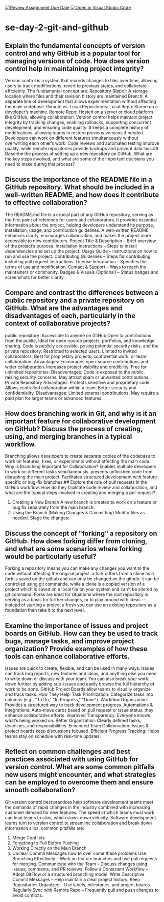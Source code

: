 [![Review Assignment Due Date](https://classroom.github.com/assets/deadline-readme-button-22041afd0340ce965d47ae6ef1cefeee28c7c493a6346c4f15d667ab976d596c.svg)](https://classroom.github.com/a/8wgCKhpZ)
[![Open in Visual Studio Code](https://classroom.github.com/assets/open-in-vscode-2e0aaae1b6195c2367325f4f02e2d04e9abb55f0b24a779b69b11b9e10269abc.svg)](https://classroom.github.com/online_ide?assignment_repo_id=18417010&assignment_repo_type=AssignmentRepo)
# se-day-2-git-and-github
## Explain the fundamental concepts of version control and why GitHub is a popular tool for managing versions of code. How does version control help in maintaining project integrity?
Version control is a system that records changes to files over time, allowing users to track modifications, revert to previous states, and collaborate efficiently.
The fundamental concept are:
Repository (Repo): A storage location where files and their revision history are maintained
Branch: A separate line of development that allows experimentation without affecting the main codebase.
Remote vs. Local Repositories:
Local Repo: Stored on a developer’s machine.
Remote Repo: Hosted on a server or cloud platform like GitHub, allowing collaboration.
Version control helps maintain project integrity by tracking changes, enabling rollbacks, supporting concurrent development, and ensuring code quality. It keeps a complete history of modifications, allowing teams to restore previous versions if needed. Developers can work on different features simultaneously without overwriting each other’s work. Code reviews and automated testing improve quality, while remote repositories provide backups and prevent data loss.## Describe the process of setting up a new repository on GitHub. What are the key steps involved, and what are some of the important decisions you need to make during this process?

## Discuss the importance of the README file in a GitHub repository. What should be included in a well-written README, and how does it contribute to effective collaboration?
The README.md file is a crucial part of any GitHub repository, serving as the first point of reference for users and collaborators. It provides essential information about the project, helping developers understand its purpose, installation, usage, and contribution guidelines. A well-written README enhances clarity, encourages collaboration, and makes the project more accessible to new contributors.
Project Title & Description – Brief overview of the project’s purpose.
Installation Instructions – Steps to install dependencies and set up the project. Usage Guide – Instructions on how to run and use the project.
Contributing Guidelines – Steps for contributing, including pull request instructions. License Information – Specifies the terms of use and  modification. Contact & Support – Ways to reach the maintainers or community. Badges & Visuals (Optional) – Status badges and screenshots for better clarity.
## Compare and contrast the differences between a public repository and a private repository on GitHub. What are the advantages and disadvantages of each, particularly in the context of collaborative projects?
public repository :Accessible to anyone on GitHub,Open to contributions from the public, Ideal for open-source projects, portfolios, and knowledge sharing, Code is publicly accessible, posing potential security risks.
and the private repository: Restricted to selected users, Limited to invited collaborators, Best for proprietary projects, confidential work, or team collaboration.
Advantages:
Encourages open-source contributions and wider collaboration.
Increases project visibility and credibility.
Free for unlimited repositories.
Disadvantages:
Code is exposed to the public, raising security concerns.
May attract spam or unwanted contributions.
Private Repository
Advantages:
Protects sensitive and proprietary code.
Allows controlled collaboration within a team.
Better security and confidentiality.
Disadvantages:
Limited external contributions.
May require a paid plan for larger teams or advanced features.

## How does branching work in Git, and why is it an important feature for collaborative development on GitHub? Discuss the process of creating, using, and merging branches in a typical workflow.
Branching allows developers to create separate copies of the codebase to work on features, fixes, or experiments without affecting the main code.
Why is Branching Important for Collaboration?
Enables multiple developers to work on different tasks simultaneously.
prevents unfinished code from disrupting the main project.
Facilitates structured development with feature-specific or bug-fix branches.## Explore the role of pull requests in the GitHub workflow. How do they facilitate code review and collaboration, and what are the typical steps involved in creating and merging a pull request?
1. Creating a New Branch
A new branch is created to work on a feature or bug fix separately from the main branch.
2. Using the Branch (Making Changes & Committing)
Modify files as needed.
Stage the changes:
## Discuss the concept of "forking" a repository on GitHub. How does forking differ from cloning, and what are some scenarios where forking would be particularly useful?
Forking a repository means you can make any changes you want to the code without affecting the original project.
a fork differs from a clone as a fork is saved on the github and can only be changed on the github. it can be controlled using git commande, while a clone is a copied version of a project which is saved on a local file on your system and can't be altered by git command.
Forks are ideal for situations where the root repository is serving as a basis for further changes, or to play around with ideas -- instead of starting a project a fresh you can use an existing repository as a foundation then take it to the next level.
## Examine the importance of issues and project boards on GitHub. How can they be used to track bugs, manage tasks, and improve project organization? Provide examples of how these tools can enhance collaborative efforts.
Issues are quick to create, flexible, and can be used in many ways. Issues can track bug reports, new features and ideas, and anything else you need to write down or discuss with your team. You can also break your work down further by adding sub-issues and easily browse the full hierarchy of work to be done.
GitHub Project Boards allow teams to visually organize and track tasks.
How They Help:
Task Prioritization: Categorize tasks into columns (e.g., "To Do," "In Progress," "Done").
Workflow Organization: Provides a structured way to track development progress.
Automations & Integrations: Auto-move cards based on pull request or issue status.
they enhance collaborative efforts.
improved Transparency: Everyone knows what’s being worked on.
Better Organization: Clearly defined tasks, deadlines, and responsibilities.
Enhanced Team Collaboration: Issues & project boards keep discussions focused.
Efficient Progress Tracking: Helps teams stay on schedule with real-time updates.
## Reflect on common challenges and best practices associated with using GitHub for version control. What are some common pitfalls new users might encounter, and what strategies can be employed to overcome them and ensure smooth collaboration?
Git version control best practices help software development teams meet the demands of rapid changes in the industry combined with increasing customer demand for new features. The speed at which teams must work can lead teams to silos, which slows down velocity. Software development teams turn to version control to streamline collaboration and break down information silos.
common pitsfalls are:
1. Merge Conflicts
2. Forgetting to Pull Before Pushing
3. Working Directly on the Main Branch
4. Unclear Commit Messages
   how to over come these problems
 Use Branching Effectively – Work on feature branches and use pull requests for merging.
 Communicate with the Team – Discuss changes using issues, comments, and PR reviews.
 Follow a Consistent Workflow – Adopt GitFlow or a structured branching model.
 Write Descriptive Commit Messages – Help maintain a clear project history.
 Keep Repositories Organized – Use labels, milestones, and project boards.
 Regularly Sync with Remote Repo – Frequently pull and push changes to avoid conflicts.

